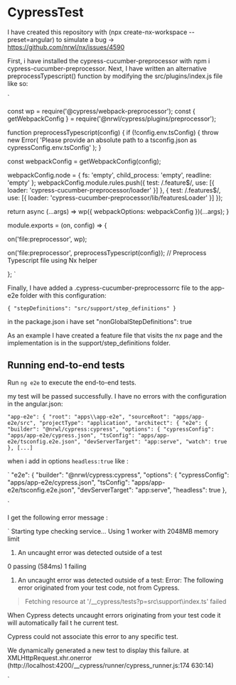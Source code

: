 
# CypressTest


I have created this repository with (npx create-nx-workspace --preset=angular) to simulate a bug -> https://github.com/nrwl/nx/issues/4590


First, i have installed the cypress-cucumber-preprocessor with npm i cypress-cucumber-preprocessor. 
Next, I have written an alternative preprocessTypescript() function by modifying the src/plugins/index.js file like so:


`

const wp = require('@cypress/webpack-preprocessor');
const { getWebpackConfig } = require('@nrwl/cypress/plugins/preprocessor');

function preprocessTypescript(config) {
  if (!config.env.tsConfig) {
    throw new Error(
      'Please provide an absolute path to a tsconfig.json as cypressConfig.env.tsConfig'
    );
  }

  const webpackConfig = getWebpackConfig(config);

  webpackConfig.node = { fs: 'empty', child_process: 'empty', readline: 'empty' };
  webpackConfig.module.rules.push({
    test: /\.feature$/,
    use: [{
      loader: 'cypress-cucumber-preprocessor/loader'
    }]
  }, {
    test: /\.features$/,
    use: [{
      loader: 'cypress-cucumber-preprocessor/lib/featuresLoader'
    }]
  });

  return async (...args) => wp({
    webpackOptions: webpackConfig
  })(...args);
}

module.exports = (on, config) => {

on('file:preprocessor', wp);

on('file:preprocessor', preprocessTypescript(config));      // Preprocess Typescript file using Nx helper

};
`


Finally, I have added a .cypress-cucumber-preprocessorrc file to the app-e2e folder with this configuration:

`{
"stepDefinitions": "src/support/step_definitions"
}`


in the package.json i have set "nonGlobalStepDefinitions": true


As an example I have created a feature file that visits the nx page and the implementation is in the support/step_definitions folder. 



## Running end-to-end tests

Run `ng e2e` to execute the end-to-end tests. 


my test will be passed successfully. I have no errors with the configuration in the angular.json: 

`
  "app-e2e": {
      "root": "apps\\app-e2e",
      "sourceRoot": "apps/app-e2e/src",
      "projectType": "application",
      "architect": {
        "e2e": {
          "builder": "@nrwl/cypress:cypress",
          "options": {
            "cypressConfig": "apps/app-e2e/cypress.json",
            "tsConfig": "apps/app-e2e/tsconfig.e2e.json",
            "devServerTarget": "app:serve",
            "watch": true
          },
          [...]
`

when i add in options  `headless:true`  like : 

`  "e2e": {
          "builder": "@nrwl/cypress:cypress",
          "options": {
            "cypressConfig": "apps/app-e2e/cypress.json",
            "tsConfig": "apps/app-e2e/tsconfig.e2e.json",
            "devServerTarget": "app:serve",
            "headless": true
          },
          
`


I get the following error message : 

`
Starting type checking service...
Using 1 worker with 2048MB memory limit


  1) An uncaught error was detected outside of a test

  0 passing (584ms)
  1 failing

  1) An uncaught error was detected outside of a test:
     Error: The following error originated from your test code, not from Cypress.

  > Fetching resource at '/__cypress/tests?p=src\support\index.ts' failed

When Cypress detects uncaught errors originating from your test code it will automatically fail t
he current test.

Cypress could not associate this error to any specific test.

We dynamically generated a new test to display this failure.
      at XMLHttpRequest.xhr.onerror (http://localhost:4200/__cypress/runner/cypress_runner.js:174
630:14)

`
